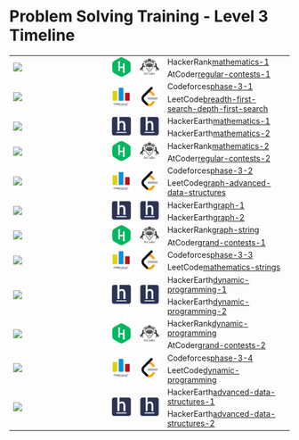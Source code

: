# Problem Solving Training - Level 3 Timeline

<table>
    <tbody>
        <tr>
<td align="left" width="35%" rowspan=2><img src="https://github.com/cs-MohamedAyman/cs-MohamedAyman/blob/main/timeline/week-01-02.jpg"></img></td>
<td width="10%" rowspan=2><img src="/logos/hackerrank.jpg"></img></td>
<td width="10%" rowspan=2><img src="/logos/atcoder.jpg"></img></td>
<td align="left">HackerRank<a href="/level-3/hackerrank/mathematics-1">mathematics-1</a></td>
        </tr>
        <tr>
<td align="left">AtCoder<a href="/level-3/atcoder/regular-contests-1">regular-contests-1</a></td>
        </tr>
        <tr>
<td align="left" width="35%" rowspan=2><img src="https://github.com/cs-MohamedAyman/cs-MohamedAyman/blob/main/timeline/week-03-04.jpg"></img></td>
<td width="10%" rowspan=2><img src="/logos/codeforces.jpg"></img></td>
<td width="10%" rowspan=2><img src="/logos/leetcode.jpg"></img></td>
<td align="left">Codeforces<a href="/level-3/codeforces/phase-3-1">phase-3-1</a></td>
        </tr>
        <tr>
<td align="left">LeetCode<a href="/level-3/leetcode/breadth-first-search-depth-first-search">breadth-first-search-depth-first-search</a></td>
        </tr>
        <tr>
<td align="left" width="35%" rowspan=2><img src="https://github.com/cs-MohamedAyman/cs-MohamedAyman/blob/main/timeline/week-05-06.jpg"></img></td>
<td width="10%" rowspan=2><img src="/logos/hackerearth.jpg"></img></td>
<td width="10%" rowspan=2><img src="/logos/hackerearth.jpg"></img></td>
<td align="left">HackerEarth<a href="/level-3/hackerearth/mathematics-strings-1">mathematics-1</a></td>
        </tr>
        <tr>
<td align="left">HackerEarth<a href="/level-3/hackerearth/mathematics-strings-2">mathematics-2</a></td>
        </tr>
        <tr>
<td align="left" width="35%" rowspan=2><img src="https://github.com/cs-MohamedAyman/cs-MohamedAyman/blob/main/timeline/week-07-08.jpg"></img></td>
<td width="10%" rowspan=2><img src="/logos/hackerrank.jpg"></img></td>
<td width="10%" rowspan=2><img src="/logos/atcoder.jpg"></img></td>
<td align="left">HackerRank<a href="/level-3/hackerrank/mathematics-2">mathematics-2</a></td>
        </tr>
        <tr>
<td align="left">AtCoder<a href="/level-3/atcoder/regular-contests-2">regular-contests-2</a></td>
        </tr>
        <tr>
<td align="left" width="35%" rowspan=2><img src="https://github.com/cs-MohamedAyman/cs-MohamedAyman/blob/main/timeline/week-09-10.jpg"></img></td>
<td width="10%" rowspan=2><img src="/logos/codeforces.jpg"></img></td>
<td width="10%" rowspan=2><img src="/logos/leetcode.jpg"></img></td>
<td align="left">Codeforces<a href="/level-3/codeforces/phase-3-2">phase-3-2</a></td>
        </tr>
        <tr>
<td align="left">LeetCode<a href="/level-3/leetcode/graph-advanced-data-structures">graph-advanced-data-structures</a></td>
        </tr>
        <tr>
<td align="left" width="35%" rowspan=2><img src="https://github.com/cs-MohamedAyman/cs-MohamedAyman/blob/main/timeline/week-11-12.jpg"></img></td>
<td width="10%" rowspan=2><img src="/logos/hackerearth.jpg"></img></td>
<td width="10%" rowspan=2><img src="/logos/hackerearth.jpg"></img></td>
<td align="left">HackerEarth<a href="/level-3/hackerearth/graph-1">graph-1</a></td>
        </tr>
        <tr>
<td align="left">HackerEarth<a href="/level-3/hackerearth/graph-2">graph-2</a></td>
        </tr>
        <tr>
<td align="left" width="35%" rowspan=2><img src="https://github.com/cs-MohamedAyman/cs-MohamedAyman/blob/main/timeline/week-13-14.jpg"></img></td>
<td width="10%" rowspan=2><img src="/logos/hackerrank.jpg"></img></td>
<td width="10%" rowspan=2><img src="/logos/atcoder.jpg"></img></td>
<td align="left">HackerRank<a href="/level-3/hackerrank/graph-string">graph-string</a></td>
        </tr>
        <tr>
<td align="left">AtCoder<a href="/level-3/atcoder/grand-contests-1">grand-contests-1</a></td>
        </tr>
        <tr>
<td align="left" width="35%" rowspan=2><img src="https://github.com/cs-MohamedAyman/cs-MohamedAyman/blob/main/timeline/week-15-16.jpg"></img></td>
<td width="10%" rowspan=2><img src="/logos/codeforces.jpg"></img></td>
<td width="10%" rowspan=2><img src="/logos/leetcode.jpg"></img></td>
<td align="left">Codeforces<a href="/level-3/codeforces/phase-3-3">phase-3-3</a></td>
        </tr>
        <tr>
<td align="left">LeetCode<a href="/level-3/leetcode/mathematics-strings">mathematics-strings</a></td>
        </tr>
        <tr>
<td align="left" width="35%" rowspan=2><img src="https://github.com/cs-MohamedAyman/cs-MohamedAyman/blob/main/timeline/week-17-18.jpg"></img></td>
<td width="10%" rowspan=2><img src="/logos/hackerearth.jpg"></img></td>
<td width="10%" rowspan=2><img src="/logos/hackerearth.jpg"></img></td>
<td align="left">HackerEarth<a href="/level-3/hackerearth/dynamic-programming-1">dynamic-programming-1</a></td>
        </tr>
        <tr>
<td align="left">HackerEarth<a href="/level-3/hackerearth/dynamic-programming-2">dynamic-programming-2</a></td>
        </tr>
        <tr>
<td align="left" width="35%" rowspan=2><img src="https://github.com/cs-MohamedAyman/cs-MohamedAyman/blob/main/timeline/week-19-20.jpg"></img></td>
<td width="10%" rowspan=2><img src="/logos/hackerrank.jpg"></img></td>
<td width="10%" rowspan=2><img src="/logos/atcoder.jpg"></img></td>
<td align="left">HackerRank<a href="/level-3/hackerrank/dynamic-programming">dynamic-programming</a></td>
        </tr>
        <tr>
<td align="left">AtCoder<a href="/level-3/atcoder/grand-contests-2">grand-contests-2</a></td>
        </tr>
        <tr>
<td align="left" width="35%" rowspan=2><img src="https://github.com/cs-MohamedAyman/cs-MohamedAyman/blob/main/timeline/week-21-22.jpg"></img></td>
<td width="10%" rowspan=2><img src="/logos/codeforces.jpg"></img></td>
<td width="10%" rowspan=2><img src="/logos/leetcode.jpg"></img></td>
<td align="left">Codeforces<a href="/level-3/codeforces/phase-3-4">phase-3-4</a></td>
        </tr>
        <tr>
<td align="left">LeetCode<a href="/level-3/leetcode/dynamic-programming">dynamic-programming</a></td>
        </tr>
        <tr>
<td align="left" width="35%" rowspan=2><img src="https://github.com/cs-MohamedAyman/cs-MohamedAyman/blob/main/timeline/week-23-24.jpg"></img></td>
<td width="10%" rowspan=2><img src="/logos/hackerearth.jpg"></img></td>
<td width="10%" rowspan=2><img src="/logos/hackerearth.jpg"></img></td>
<td align="left">HackerEarth<a href="/level-3/hackerearth/advanced-data-structures-1">advanced-data-structures-1</a></td>
        </tr>
        <tr>
<td align="left">HackerEarth<a href="/level-3/hackerearth/advanced-data-structures-2">advanced-data-structures-2</a></td>
        </tr>
    </tbody>
</table>
